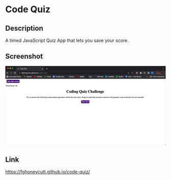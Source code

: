 # Code Quiz
## Description
A timed JavaScript Quiz App that lets you save your score. 
## Screenshot
![Screenshot of deployed application](/assets/images/CodeQuizScreenshot.png)
## Link
https://fghoneycutt.github.io/code-quiz/
